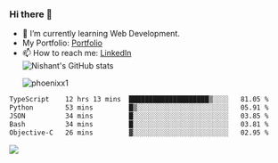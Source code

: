 ### Hi there 👋

<!--
**phoenixx1/phoenixx1** is a ✨ _special_ ✨ repository because its `README.md` (this file) appears on your GitHub profile.

Here are some ideas to get you started:

- 🔭 I’m currently working on ...
- 🌱 I’m currently learning ...
- 👯 I’m looking to collaborate on ...
- 🤔 I’m looking for help with ...
- 💬 Ask me about ...
- 📫 How to reach me: ...
- 😄 Pronouns: ...
- ⚡ Fun fact: ...
-->
- 🌱 I’m currently learning Web Development.
- My Portfolio: [Portfolio](https://phoenixx1.github.io/)
- 📫 How to reach me: [LinkedIn](https://www.linkedin.com/in/nishant-saxena-2609/)  
![Nishant's GitHub stats](https://github-readme-stats.vercel.app/api?username=phoenixx1&count_private=true)<p><img align="center" src="https://github-readme-streak-stats.herokuapp.com/?user=phoenixx1&" alt="phoenixx1" /></p>  
<!--START_SECTION:waka-->

```txt
TypeScript    12 hrs 13 mins  ████████████████████▒░░░░   81.05 %
Python        53 mins         █▒░░░░░░░░░░░░░░░░░░░░░░░   05.91 %
JSON          34 mins         █░░░░░░░░░░░░░░░░░░░░░░░░   03.85 %
Bash          34 mins         █░░░░░░░░░░░░░░░░░░░░░░░░   03.81 %
Objective-C   26 mins         ▓░░░░░░░░░░░░░░░░░░░░░░░░   02.95 %
```

<!--END_SECTION:waka-->

![](https://komarev.com/ghpvc/?username=phoenixx1&style=plastic)

<!-- ![Visitor Count](https://profile-counter.glitch.me/phoenixx1/count.svg) -->

